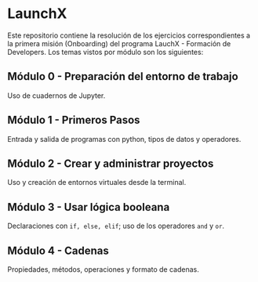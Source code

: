 # LaunchX
 
Este repositorio contiene la resolución de los ejercicios correspondientes a la primera misión (Onboarding) del programa LauchX - Formación de Developers. Los temas vistos por módulo son los siguientes:

## Módulo 0 - Preparación del entorno de trabajo

Uso de cuadernos de Jupyter. 

## Módulo 1 - Primeros Pasos

Entrada y salida de programas con python, tipos de datos y operadores.

## Módulo 2 - Crear y administrar proyectos

Uso y creación de entornos virtuales desde la terminal.

## Módulo 3 - Usar lógica booleana

Declaraciones con `if, else, elif`; uso de los operadores `and` y `or`.

## Módulo 4 - Cadenas

Propiedades, métodos, operaciones y formato de cadenas.





